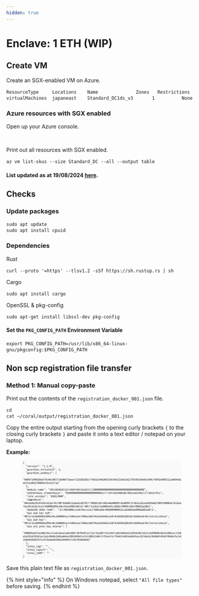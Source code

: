 ```yaml
---
hidden: true
---
```


# Enclave: 1 ETH (WIP)

## Create VM

Create an SGX-enabled VM on Azure.

```
ResourceType	 Locations    Name	            Zones	Restrictions
virtualMachines  japaneast    Standard_DC1ds_v3       1          None
```

### Azure resources with SGX enabled

Open up your Azure console.

<figure><img src="../../.gitbook/assets/image (4) (1) (1) (1).png" alt=""><figcaption></figcaption></figure>

Print out all resources with SGX enabled.

```
az vm list-skus --size Standard_DC --all --output table

```

#### List updated as at 19/08/2024 [here](https://docs.google.com/spreadsheets/d/1CyvMuyvTzpgCJdc8Tu5dA98l-z00GPQ78mC3FjMJ_tQ/edit?usp=sharing).

## Checks

### Update packages

```
sudo apt update
sudo apt install cpuid
```

### Dependencies

Rust

```
curl --proto '=https' --tlsv1.2 -sSf https://sh.rustup.rs | sh
```

Cargo

```
sudo apt install cargo
```

OpenSSL & pkg-config

```
sudo apt-get install libssl-dev pkg-config
```

#### **Set the `PKG_CONFIG_PATH` Environment Variable**

```
export PKG_CONFIG_PATH=/usr/lib/x86_64-linux-gnu/pkgconfig:$PKG_CONFIG_PATH
```

## Non scp registration file transfer

&#x20;



### Method 1: Manual copy-paste

Print out the contents of the `registration_docker_001.json` file.

```
cd
cat ~/coral/output/registration_docker_001.json
```

Copy the entire output starting from the opening curly brackets `{` to the closing curly brackets `}` and paste it onto a text editor / notepad on your laptop.

**Example:**

<figure><img src="../../.gitbook/assets/image (1) (1) (1) (1) (1) (1).png" alt=""><figcaption></figcaption></figure>

Save this plain text file as `registration_docker_001.json`.&#x20;

{% hint style="info" %}
On Windows notepad, select `"All file types"` before saving.
{% endhint %}
